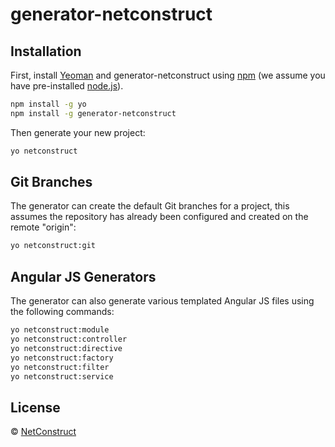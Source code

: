 # generator-netconstruct

## Installation

First, install [Yeoman](http://yeoman.io) and generator-netconstruct using [npm](https://www.npmjs.com/) (we assume you have pre-installed [node.js](https://nodejs.org/)).

```bash
npm install -g yo
npm install -g generator-netconstruct
```

Then generate your new project:

```bash
yo netconstruct
```

## Git Branches

The generator can create the default Git branches for a project, this assumes the repository has already been configured and created on the remote "origin":

```bash
yo netconstruct:git
```

## Angular JS Generators

The generator can also generate various templated Angular JS files using the following commands:

```bash
yo netconstruct:module
yo netconstruct:controller
yo netconstruct:directive
yo netconstruct:factory
yo netconstruct:filter
yo netconstruct:service
```

## License

 © [NetConstruct](http://www.netconstruct.co.uk)
